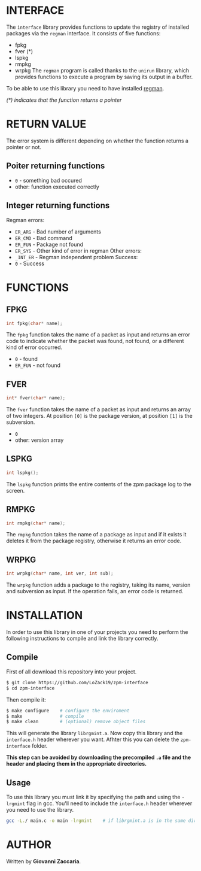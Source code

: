 # INTERFACE
The `interface` library provides functions to update the registry of installed packages via the `regman` interface. It consists of five functions:
- fpkg
- fver (*)
- lspkg
- rmpkg
- wrpkg
The `regman` program is called thanks to the `unirun` library, which provides functions to execute a program by saving its output in a buffer.  

To be able to use this library you need to have installed [regman](https://github.com/LoZack19/regman).

_(*) indicates that the function returns a pointer_

# RETURN VALUE
The error system is different depending on whether the function returns a pointer or not.

## Poiter returning functions
- `0` - something bad occured  
- other: function executed correctly

## Integer returning functions
Regman errors:
- `ER_ARG` - Bad number of arguments
- `ER_CMD` - Bad command
- `ER_FUN` - Package not found
- `ER_SYS` - Other kind of error in regman
Other errors:
- `_INT_ER` - Regman independent problem
Success:
- `0` - Success

# FUNCTIONS
## FPKG
```c
int fpkg(char* name);
```

The `fpkg` function takes the name of a packet as input and returns an error code to indicate whether the packet was found, not found, or a different kind of error occurred.  
- `0`      - found
- `ER_FUN` - not found

## FVER
```c
int* fver(char* name);
```

The `fver` function takes the name of a packet as input and returns an array of two integers. At position `[0]` is the package version, at position `[1]` is the subversion.  
- `0`
- other: version array

## LSPKG
```c
int lspkg();
```

The `lspkg` function prints the entire contents of the zpm package log to the screen.

## RMPKG
```c
int rmpkg(char* name);
```

The `rmpkg` function takes the name of a package as input and if it exists it deletes it from the package registry, otherwise it returns an error code.

## WRPKG
```c
int wrpkg(char* name, int ver, int sub);
```

The `wrpkg` function adds a package to the registry, taking its name, version and subversion as input. If the operation fails, an error code is returned.

# INSTALLATION
In order to use this library in one of your projects you need to perform the following instructions to compile and link the library correctly.

## Compile
First of all download this repository into your project.
```bash
$ git clone https://github.com/LoZack19/zpm-interface
$ cd zpm-interface
```

Then compile it:
```bash
$ make configure    # configure the enviroment
$ make              # compile
$ make clean        # (optional) remove object files
```
This will generate the library `librgmint.a`. Now copy this library and the `interface.h` header wherever you want. Afhter this you can delete the `zpm-interface` folder.  

**This step can be avoided by downloading the precompiled `.a` file and the header and placing them in the appropriate directories.**

## Usage
To use this library you must link it by specifying the path and using the `-lrgmint` flag in gcc. You'll need to include the `interface.h` header wherever you need to use the library.
```bash
gcc -L./ main.c -o main -lrgmint    # if librgmint.a is in the same directory of main.c
```

# AUTHOR
Written by **Giovanni Zaccaria**.